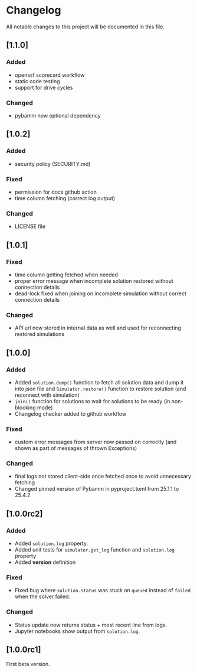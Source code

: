 
# Changelog

All notable changes to this project will be documented in this file.

## [1.1.0]

### Added

- openssf scorecard workflow
- static code testing
- support for drive cycles

### Changed

- pybamm now optional dependency


## [1.0.2]

### Added

- security policy (SECURITY.md)

### Fixed

- permission for docs github action
- time column fetching (correct log output)

### Changed

- LICENSE file


## [1.0.1]

### Fixed

- time column getting fetched when needed
- proper error message when incomplete solution restored without connection details
- dead-lock fixed when joining on incomplete simulation without correct connection details

### Changed

- API url now stored in internal data as well and used for reconnecting restored simulations


## [1.0.0]

### Added

- Added `solution.dump()` function to fetch all solution data and dump it into json file and `Simulator.restore()` function to restore solution (and reconnect with simulation)
- `join()` function for solutions to wait for solutions to be ready (in non-blocking mode)
- Changelog checker added to github workflow

### Fixed

- custom error messages from server now passed on correctly (and shown as part of messages of thrown Exceptions)

### Changed

- final logs not stored client-side once fetched once to avoid unnecessary fetching
- Changed pinned version of Pybamm in pyproject.toml from 25.1.1 to 25.4.2


## [1.0.0rc2]

### Added

- Added `solution.log` property.
- Added unit tests for `simulator.get_log` function and `solution.log` property
- Added __version__ definition 

### Fixed

- Fixed bug where `solution.status` was stuck on `queued` instead of `failed` when the solver failed.

### Changed

- Status update now returns status + most recent line from logs.
- Jupyter notebooks show output from `solution.log`.


## [1.0.0rc1]

First beta version.
